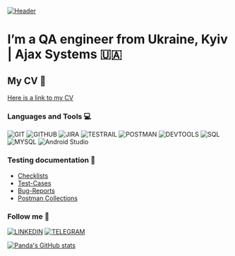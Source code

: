 [![Header]([https://github.com/Pandaishere/Pandaishere/blob/main/assets/GitHub%20cover%20-%206.png)](https://www.linkedin.com/in/anna-liubchych-732a42241/](https://drive.google.com/file/d/1Q-Tdvn8IMmR3H0l0ZzM9hHMrtFGmGlot/view?usp=sharing))

# I’m a QA engineer from Ukraine, Kyiv | Ajax Systems 🇺🇦 

## My CV 📃
[Here is a link to my CV](https://drive.google.com/file/d/12Kerd-42oGhQPKyTJ7dqM9wYML5Ffj0H/view?usp=share_link)

### Languages and Tools 💻
![GIT](https://img.shields.io/badge/-GIT-0d1c45?style=plastic&logo=Git&logoColor=00000)
![GITHUB](https://img.shields.io/badge/-GITHUB-0d1c45?style=plastic&logo=Github&logoColor=00000)
![JIRA](https://img.shields.io/badge/-JIRA-0d1c45?style=plastic&logo=Jira&logoColor=39f)
![TESTRAIL](https://img.shields.io/badge/-TESTRAIL-0d1c45?style=plastic&logo=Testrail&logoColor=39f)
![POSTMAN](https://img.shields.io/badge/-POSTMAN-0d1c45?style=plastic&logo=Postman&logoColor=f63)
![DEVTOOLS](https://img.shields.io/badge/-DEVTOOLS-0d1c45?style=plastic&logo=googlechrome&logoColor=3b85ff)
![SQL](https://img.shields.io/badge/-SQL-0d1c45?style=plastic&logo=sql&logoColor=e40c24)
![MYSQL](https://img.shields.io/badge/-MYSQL-0d1c45?style=plastic&logo=mysql&logoColor=e40c24)
![Android Studio](https://img.shields.io/badge/-ANDROIDSTUDIO-0d1c45?style=plastic&logo=androidstudio&logoColor=d8ecef)

### Testing documentation 📄
- [Checklists](https://drive.google.com/drive/u/1/folders/1qJflD7OOGgcuA4w38fnPIhDE9kqMiHH1)
- [Test-Cases](https://drive.google.com/drive/folders/1poTqK0SDkQALHcGX2qNWjnmEZUkgBTuz?usp=sharing)
- [Bug-Reports](https://drive.google.com/drive/folders/1H2MISr6xSjW3iG1AgbW-qD3Vz_oqlJum?usp=sharing)
- [Postman Collections](https://github.com/Pandaishere/Postman_Collection.git)



### Follow me 📲

[![LINKEDIN](https://img.shields.io/badge/-LINKEDIN-0d1c45?style=plastic&logo=Linkedin)](https://www.linkedin.com/in/anna-liubchych-🇺🇦-732a42241/)
[![TELEGRAM](https://img.shields.io/badge/-TELEGRAM-0d1c45?style=plastic&logo=Telegram)](https://t.me/ann_liubchych) 


[![Panda's GitHub stats](https://github-readme-stats.vercel.app/api?username=Pandaishere&show_icons=true&theme=tokyonight)](https://github.com/anuraghazra/github-readme-stats)



